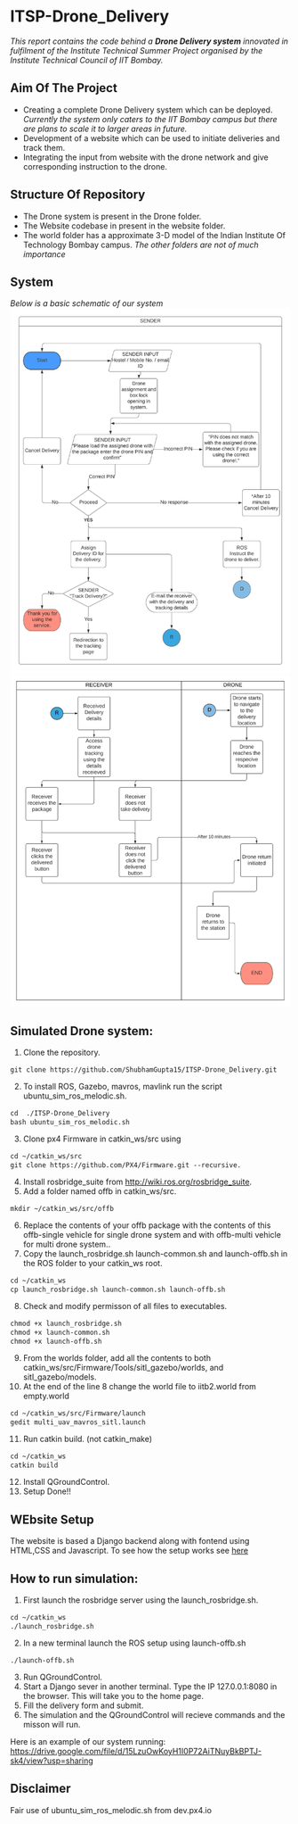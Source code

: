 # ITSP-Drone_Delivery

*This report contains the code behind a **Drone Delivery system** innovated in fulfilment of the Institute Technical Summer Project organised by the Institute Technical Council of IIT Bombay.*
## Aim Of The Project
* Creating a complete Drone Delivery system which can be deployed.
*Currently the system only caters to the IIT Bombay campus but there are plans to scale it to larger areas in future.*
* Development of a website which can be used to initiate deliveries and track them.
* Integrating the input from website with the drone network and give corresponding instruction to the drone.
## Structure Of Repository
* The Drone system is present in the Drone folder.
* The Website codebase in present in the website folder.
* The world folder has a approximate 3-D model of the Indian Institute Of Technology Bombay campus.
*The other folders are not of much importance*
## System
*Below is a basic schematic of our system*
![flow](./diagrams/Sender_flow.jpeg)
![flow](./diagrams/Drone_and_receiver_flow.jpeg)

 ## Simulated Drone system:
 1. Clone the repository.
 ```
 git clone https://github.com/ShubhamGupta15/ITSP-Drone_Delivery.git
 ```
 2. To install ROS, Gazebo, mavros, mavlink run the script ubuntu_sim_ros_melodic.sh.
 ```
 cd  ./ITSP-Drone_Delivery
 bash ubuntu_sim_ros_melodic.sh 
 ```
 3. Clone px4 Firmware in catkin_ws/src using 
 ```
 cd ~/catkin_ws/src
 git clone https://github.com/PX4/Firmware.git --recursive.
 ```
 4. Install rosbridge_suite from http://wiki.ros.org/rosbridge_suite.
 5. Add a folder named offb in catkin_ws/src.
 ```
 mkdir ~/catkin_ws/src/offb
 ```
 6. Replace the contents of your offb package with the contents of this offb-single vehicle for single drone system and with offb-multi vehicle for multi drone system..
 7. Copy the launch_rosbridge.sh launch-common.sh and launch-offb.sh in the ROS folder to your catkin_ws root.
 ```
 cd ~/catkin_ws
 cp launch_rosbridge.sh launch-common.sh launch-offb.sh 
 ```
 8. Check and modify permisson of all files to executables.
 ```
 chmod +x launch_rosbridge.sh
 chmod +x launch-common.sh
 chmod +x launch-offb.sh
 ```
 9. From the worlds folder, add all the contents to both catkin_ws/src/Firmware/Tools/sitl_gazebo/worlds, and sitl_gazebo/models.
 10. At the end of the line 8 change the world file to iitb2.world from empty.world
 ````
 cd ~/catkin_ws/src/Firmware/launch
 gedit multi_uav_mavros_sitl.launch
 ```` 
 11. Run catkin build. (not catkin_make)
 ```
 cd ~/catkin_ws
 catkin build
 ```
 12. Install QGroundControl.
 13. Setup Done!!

## WEbsite Setup
The website is based a Django backend along with fontend using HTML,CSS and Javascript.
To see how the setup works see [here](./Website/Backend_Instructions.md)
## How to run simulation:
1. First launch the rosbridge server using the launch_rosbridge.sh.
```
cd ~/catkin_ws
./launch_rosbridge.sh
```
2. In a new terminal launch the ROS setup using launch-offb.sh
```
./launch-offb.sh
```
3. Run QGroundControl.
4. Start a Django sever in another terminal. Type the IP 127.0.0.1:8080 in the browser. This will take you to the home page. 
5. Fill the delivery form and submit.
6. The simulation and the QGroundControl will recieve commands and the misson will run.

Here is an example of our system running:
https://drive.google.com/file/d/15LzuOwKoyH1I0P72AiTNuyBkBPTJ-sk4/view?usp=sharing
## Disclaimer
Fair use of ubuntu_sim_ros_melodic.sh from dev.px4.io
